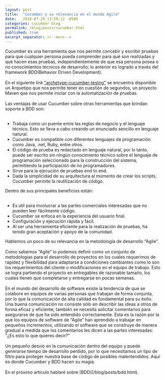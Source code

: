 ```yaml
---
layout: post
title:  "Cucumber y su relevancia en el mundo Agile"
date:   2018-07-29 13:59:12 -0500
categories: cucumber blog
permalink: /blog/posts/cucumber.html
published: true
excerpt_separator: <!--more-->
---
```

<link rel="stylesheet" href="{{ "/assets/css/post.css" | relative_url }}">
<div class = "post-page">
<div class = "p">
Cucumber es una herramienta que nos permite concebir y escribir pruebas para que cualquier persona pueda comprender para qué son realizadas y qué hacen esas pruebas, independientemente de que esa persona posea o no conocimientos técnicos de desarrollo; lo anterior es logrado a través del framework BDD(Behavior Driven Development).
</div><br>
<div class="p">
En el siguiente link <a href="https://github.com/isortegah/archetype-cucumber-testng" class="linkGithub">"archetype-cucumber-testng"</a> se encuentra disponible un Arquetipo que nos permite tener en cuestión de segundos, un proyecto Maven que nos permite iniciar con la automatización de pruebas.
</div><br>
<div class = "p">
Las ventajas de usar Cucumber sobre otras herramientas que brindan soporte a BDD son:
</div><br>
<!--more-->

<ul class="list">
<li>Trabaja como un puente entre las reglas de negocio y el lenguaje técnico. Esto se lleva a cabo creando un enunciado sencillo en lenguaje natural.</li>

<li>Cucumber es compatible con diferentes lenguajes de programación como Java, .net, Ruby, entre otros.</li>
<li>El código de prueba es redactado en lenguaje natural, por lo tanto, puede ser escrito sin ningún conocimiento técnico sobre el lenguaje de programación seleccionado para la construcción del sistema, permitiendo la participación de no programadores.</li>
<li>Sirve para la ejecución de pruebas end to end.</li>
<li>Dada la simplicidad de su arquitectura al momento de crear los scripts, Cucumber permite la reutilización de código.</li>
</ul>
<div class = "p">
Dentro de sus principales beneficios están:
</div><br>
<ul class="list">
<li>
Es útil para involucrar a las partes comerciales interesadas que no pueden leer fácilmente código.</li>
<li>Cucumber se enfoca en la experiencia del usuario final.</li>
<li>Configuración y ejecución rápida y fácil.</li>
<li>Al ser una herramienta eficiente para la realización de pruebas, ha tenido gran aceptación y apoyo de la comunidad.</li>
</ul>

<div class = "p">
Hablemos un poco de su relevancia en la metodología de desarrollo “Agile”. 
</div><br>
<div class = "p">
Como sabemos “Agile” lo podemos definir como un conjunto de metodologías para el desarrollo de proyectos en los cuales requerimos de rapidez y flexibilidad para adaptarse a condiciones cambiantes como lo son los requerimientos del cliente o modificaciones en el equipo de trabajo. Esto se logra partiendo el proyecto en entregables de razonable tamaño, los cuales tienen que completarse y entregarse en pocas semanas.
</div><br>
<div class = "p">
En el mundo del desarrollo de software existe la tendencia de que se colabore en equipos de varias personas que trabajan de forma conjunta, por lo que la comunicación de alta calidad es fundamental para su éxito. Una buena comunicación no consiste sólo en describir las  ideas a otros de forma eficaz y eficiente; también se necesita solicitar comentarios para asegurarse de que ha sido entendido correctamente. Esta es la razón por la que los equipos de software de “Agile” han aprendido a trabajar en pequeños incrementos, utilizando el software que se construye de manera gradual a medida que los comentarios les dicen a las partes interesadas: "¿Es esto lo que quieres decir?"
</div><br>
<div class = "p">
Un pequeño desvío en la comunicación dentro del equipo y puede generarse tiempo de desarrollo perdido, por lo que necesitamos un tipo de filtro para proteger nuestra base de código de posibles malentendidos. Aquí es donde Cucumber y BDD hacen su magia.
</div>
<br>
</div>
En el próximo artículo hablaré sobre [BDD](/blog/posts/bdd.html). 